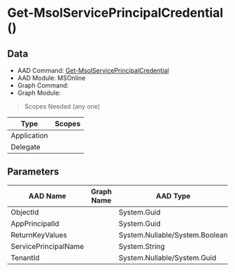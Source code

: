 # Get-MsolServicePrincipalCredential ()

## Data

+ AAD Command: [Get-MsolServicePrincipalCredential](https://docs.microsoft.com/en-us/powershell/module/MSOnline/Get-MsolServicePrincipalCredential)
+ AAD Module: MSOnline
+ Graph Command: [](https://docs.microsoft.com/en-us/powershell/module//)
+ Graph Module: 

> Scopes Needed (any one)

|Type|Scopes|
|---|---|
|Application||
|Delegate||

## Parameters

|AAD Name|Graph Name|AAD Type|Graph Type|Infos|
|---|---|---|---|---|
|ObjectId||System.Guid|||
|AppPrincipalId||System.Guid|||
|ReturnKeyValues||System.Nullable/System.Boolean|||
|ServicePrincipalName||System.String|||
|TenantId||System.Nullable/System.Guid|||

